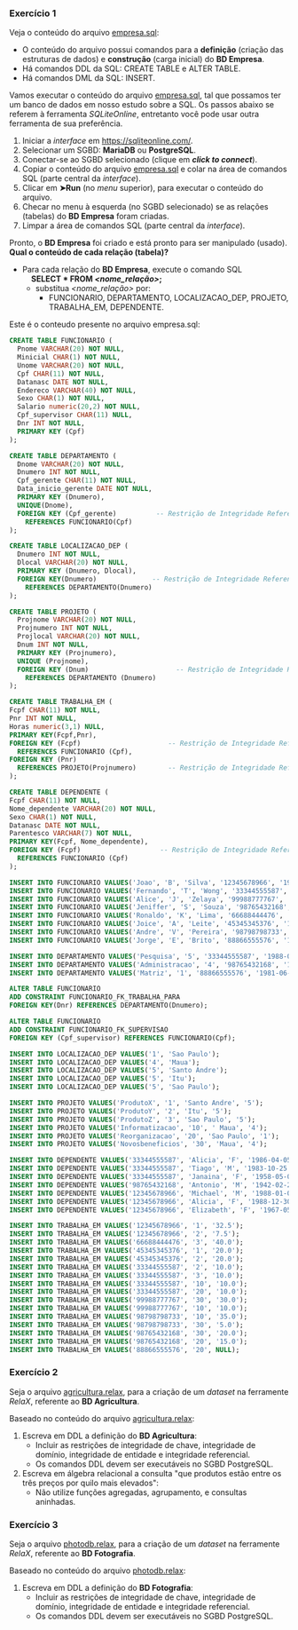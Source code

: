 ### Exercício 1

Veja o conteúdo do arquivo [empresa.sql](../data/empresa.sql):
- O conteúdo do arquivo possui comandos para a **definição** (criação das estruturas de dados) e **construção** (carga inicial) do **BD Empresa**.
- Há comandos DDL da SQL: CREATE TABLE e ALTER TABLE.
- Há comandos DML da SQL: INSERT.

Vamos executar o conteúdo do arquivo [empresa.sql](../data/empresa.sql), tal que possamos ter um banco de dados em nosso estudo sobre a SQL. Os passos abaixo se referem à ferramenta _SQLiteOnline_, entretanto você pode usar outra ferramenta de sua preferência.

1. Iniciar a _interface_ em https://sqliteonline.com/.
1. Selecionar um SGBD: **MariaDB** ou **PostgreSQL**.
1. Conectar-se ao SGBD selecionado (clique em **_click to connect_**).
1. Copiar o conteúdo do arquivo [empresa.sql](../data/empresa.sql) e colar na área de comandos SQL (parte central da _interface_).
1. Clicar em **&#x27A4;Run** (no _menu_ superior), para executar o conteúdo do arquivo.
1. Checar no menu à esquerda (no SGBD selecionado) se as relações (tabelas) do **BD Empresa** foram criadas.
1. Limpar a área de comandos SQL (parte central da _interface_).

Pronto, o **BD Empresa** foi criado e está pronto para ser manipulado (usado).<br>
**Qual o conteúdo de cada relação (tabela)?**
- Para cada relação do **BD Empresa**, execute o comando SQL<br>&nbsp;&nbsp;&nbsp;&nbsp;**SELECT * FROM _<nome_relação>_;**
  - substitua _<nome_relação>_ por:
    - FUNCIONARIO, DEPARTAMENTO, LOCALIZACAO_DEP, PROJETO, TRABALHA_EM, DEPENDENTE.

Este é o conteudo presente no arquivo empresa.sql:
~~~sql
CREATE TABLE FUNCIONARIO (
  Pnome VARCHAR(20) NOT NULL,
  Minicial CHAR(1) NOT NULL,
  Unome VARCHAR(20) NOT NULL,
  Cpf CHAR(11) NOT NULL,
  Datanasc DATE NOT NULL,
  Endereco VARCHAR(40) NOT NULL,
  Sexo CHAR(1) NOT NULL,
  Salario numeric(20,2) NOT NULL,
  Cpf_supervisor CHAR(11) NULL,
  Dnr INT NOT NULL,
  PRIMARY KEY (Cpf)
);

CREATE TABLE DEPARTAMENTO (
  Dnome VARCHAR(20) NOT NULL,
  Dnumero INT NOT NULL,
  Cpf_gerente CHAR(11) NOT NULL,
  Data_inicio_gerente DATE NOT NULL,
  PRIMARY KEY (Dnumero),
  UNIQUE(Dnome),
  FOREIGN KEY (Cpf_gerente)          -- Restrição de Integridade Referencial
    REFERENCES FUNCIONARIO(Cpf)
);

CREATE TABLE LOCALIZACAO_DEP (
  Dnumero INT NOT NULL,
  Dlocal VARCHAR(20) NOT NULL,
  PRIMARY KEY (Dnumero, Dlocal),
  FOREIGN KEY(Dnumero)              -- Restrição de Integridade Referencial
    REFERENCES DEPARTAMENTO(Dnumero)
);

CREATE TABLE PROJETO (
  Projnome VARCHAR(20) NOT NULL,
  Projnumero INT NOT NULL,
  Projlocal VARCHAR(20) NOT NULL,
  Dnum INT NOT NULL,
  PRIMARY KEY (Projnumero),
  UNIQUE (Projnome),
  FOREIGN KEY (Dnum)                      -- Restrição de Integridade Referencial
    REFERENCES DEPARTAMENTO (Dnumero)
);

CREATE TABLE TRABALHA_EM (
Fcpf CHAR(11) NOT NULL,
Pnr INT NOT NULL,
Horas numeric(3,1) NULL,
PRIMARY KEY(Fcpf,Pnr),
FOREIGN KEY (Fcpf)                      -- Restrição de Integridade Referencial
  REFERENCES FUNCIONARIO (Cpf),
FOREIGN KEY (Pnr)
  REFERENCES PROJETO(Projnumero)        -- Restrição de Integridade Referencial
);

CREATE TABLE DEPENDENTE (
Fcpf CHAR(11) NOT NULL,
Nome_dependente VARCHAR(20) NOT NULL,
Sexo CHAR(1) NOT NULL,
Datanasc DATE NOT NULL,
Parentesco VARCHAR(7) NOT NULL,
PRIMARY KEY(Fcpf, Nome_dependente),
FOREIGN KEY (Fcpf)                    -- Restrição de Integridade Referencial
  REFERENCES FUNCIONARIO (Cpf)
);

INSERT INTO FUNCIONARIO VALUES('Joao', 'B', 'Silva', '12345678966', '1965-01-09', 'Rua das Flores, 751, Sao Paulo, SP', 'M', '30000', '33344555587', '5');
INSERT INTO FUNCIONARIO VALUES('Fernando', 'T', 'Wong', '33344555587', '1955-12-08', 'Rua da Lapa, 34, Sao Paulo, SP', 'M', '40000', '88866555576', '5');
INSERT INTO FUNCIONARIO VALUES('Alice', 'J', 'Zelaya', '99988777767', '1968-01-19', 'Rua Souza Lima, 54, Curtiba, PR', 'F', '25000', '98765432168', '4');
INSERT INTO FUNCIONARIO VALUES('Jeniffer', 'S', 'Souza', '98765432168', '1941-06-20', 'Av. Arthur de Lima, 54, Santo André, SP', 'F', '43000', '88866555576', '4');
INSERT INTO FUNCIONARIO VALUES('Ronaldo', 'K', 'Lima', '66688444476', '1962-09-15', 'Rua Reboucas, 65, Piracicaba, SP', 'M', '38000', '33344555587', '5');
INSERT INTO FUNCIONARIO VALUES('Joice', 'A', 'Leite', '45345345376', '1972-07-31', 'Av. Lucas Obes, 74, Sao Paulo, SP', 'F', '25000', '33344555587', '5');
INSERT INTO FUNCIONARIO VALUES('Andre', 'V', 'Pereira', '98798798733', '1969-03-29', 'Rua Timbira, 35, Sao Paulo, SP', 'M', '25000', '98765432168', '4');
INSERT INTO FUNCIONARIO VALUES('Jorge', 'E', 'Brito', '88866555576', '1937-11-10', 'Rua do Horto, 35, Sao Paulo, SP', 'M', '55000', NULL, '1');

INSERT INTO DEPARTAMENTO VALUES('Pesquisa', '5', '33344555587', '1988-05-22');
INSERT INTO DEPARTAMENTO VALUES('Administracao', '4', '98765432168', '1995-01-01');
INSERT INTO DEPARTAMENTO VALUES('Matriz', '1', '88866555576', '1981-06-19');

ALTER TABLE FUNCIONARIO
ADD CONSTRAINT FUNCIONARIO_FK_TRABALHA_PARA
FOREIGN KEY(Dnr) REFERENCES DEPARTAMENTO(Dnumero);

ALTER TABLE FUNCIONARIO
ADD CONSTRAINT FUNCIONARIO_FK_SUPERVISAO
FOREIGN KEY (Cpf_supervisor) REFERENCES FUNCIONARIO(Cpf);

INSERT INTO LOCALIZACAO_DEP VALUES('1', 'Sao Paulo');
INSERT INTO LOCALIZACAO_DEP VALUES('4', 'Maua');
INSERT INTO LOCALIZACAO_DEP VALUES('5', 'Santo Andre');
INSERT INTO LOCALIZACAO_DEP VALUES('5', 'Itu');
INSERT INTO LOCALIZACAO_DEP VALUES('5', 'Sao Paulo');

INSERT INTO PROJETO VALUES('ProdutoX', '1', 'Santo Andre', '5');
INSERT INTO PROJETO VALUES('ProdutoY', '2', 'Itu', '5');
INSERT INTO PROJETO VALUES('ProdutoZ', '3', 'Sao Paulo', '5');
INSERT INTO PROJETO VALUES('Informatizacao', '10', ' Maua', '4');
INSERT INTO PROJETO VALUES('Reorganizacao', '20', 'Sao Paulo', '1');
INSERT INTO PROJETO VALUES('Novosbeneficios', '30', 'Maua', '4');

INSERT INTO DEPENDENTE VALUES('33344555587', 'Alicia', 'F', '1986-04-05', 'Filha');
INSERT INTO DEPENDENTE VALUES('33344555587', 'Tiago', 'M', '1983-10-25', 'Filho');
INSERT INTO DEPENDENTE VALUES('33344555587', 'Janaina', 'F', '1958-05-03', 'Esposa');
INSERT INTO DEPENDENTE VALUES('98765432168', 'Antonio', 'M', '1942-02-28', 'Marido');
INSERT INTO DEPENDENTE VALUES('12345678966', 'Michael', 'M', '1988-01-04', 'Filho');
INSERT INTO DEPENDENTE VALUES('12345678966', 'Alicia', 'F', '1988-12-30', 'Filha');
INSERT INTO DEPENDENTE VALUES('12345678966', 'Elizabeth', 'F', '1967-05-05', 'Esposa');

INSERT INTO TRABALHA_EM VALUES('12345678966', '1', '32.5');
INSERT INTO TRABALHA_EM VALUES('12345678966', '2', '7.5');
INSERT INTO TRABALHA_EM VALUES('66688444476', '3', '40.0');
INSERT INTO TRABALHA_EM VALUES('45345345376', '1', '20.0');
INSERT INTO TRABALHA_EM VALUES('45345345376', '2', '20.0');
INSERT INTO TRABALHA_EM VALUES('33344555587', '2', '10.0');
INSERT INTO TRABALHA_EM VALUES('33344555587', '3', '10.0');
INSERT INTO TRABALHA_EM VALUES('33344555587', '10', '10.0');
INSERT INTO TRABALHA_EM VALUES('33344555587', '20', '10.0');
INSERT INTO TRABALHA_EM VALUES('99988777767', '30', '30.0');
INSERT INTO TRABALHA_EM VALUES('99988777767', '10', '10.0');
INSERT INTO TRABALHA_EM VALUES('98798798733', '10', '35.0');
INSERT INTO TRABALHA_EM VALUES('98798798733', '30', '5.0');
INSERT INTO TRABALHA_EM VALUES('98765432168', '30', '20.0');
INSERT INTO TRABALHA_EM VALUES('98765432168', '20', '15.0');
INSERT INTO TRABALHA_EM VALUES('88866555576', '20', NULL);
~~~

### Exercício 2

Seja o arquivo [agricultura.relax](../data/agricultura.relax), para a criação de um _dataset_ na ferramente _RelaX_, referente ao **BD Agricultura**.

Baseado no conteúdo do arquivo [agricultura.relax](../data/agricultura.relax):
1. Escreva em DDL a definição do **BD Agricultura**:
   - Incluir as restrições de integridade de chave, integridade de domínio, integridade de entidade e integridade referencial.
   - Os comandos DDL devem ser executáveis no SGBD PostgreSQL.
2. Escreva em álgebra relacional a consulta "que produtos estão entre os três preços por quilo mais elevados":
   - Não utilize funções agregadas, agrupamento, e consultas aninhadas.

### Exercício 3

Seja o arquivo [photodb.relax](../data/photodb.relax), para a criação de um _dataset_ na ferramente _RelaX_, referente ao **BD Fotografia**.

Baseado no conteúdo do arquivo [photodb.relax](../data/photodb.relax):
1. Escreva em DDL a definição do **BD Fotografia**:
   - Incluir as restrições de integridade de chave, integridade de domínio, integridade de entidade e integridade referencial.
   - Os comandos DDL devem ser executáveis no SGBD PostgreSQL.
